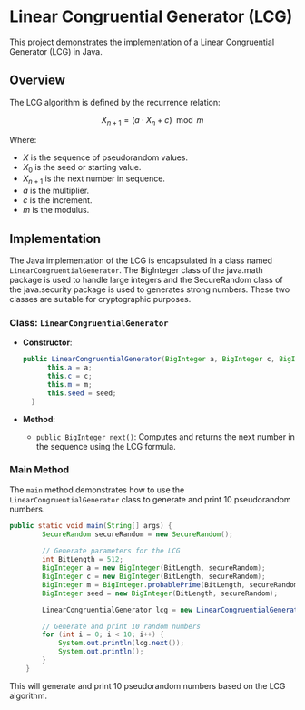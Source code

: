
# Linear Congruential Generator (LCG)

This project demonstrates the implementation of a Linear Congruential Generator (LCG) in Java.

## Overview

The LCG algorithm is defined by the recurrence relation:

$$
X_{n+1} = (a \cdot X_n + c) \mod m
$$

Where:
- $X$ is the sequence of pseudorandom values.
- $X_0$ is the seed or starting value.
- $X_{n+1}$ is the next number in sequence.
- $a$ is the multiplier.
- $c$ is the increment.
- $m$ is the modulus.

## Implementation

The Java implementation of the LCG is encapsulated in a class named `LinearCongruentialGenerator`. The BigInteger class of the java.math package is used to handle large integers and the SecureRandom class of the java.security package is used to generates strong numbers. These two classes are suitable for cryptographic purposes.

### Class: `LinearCongruentialGenerator`

- **Constructor**:
  ```java
  public LinearCongruentialGenerator(BigInteger a, BigInteger c, BigInteger m, BigInteger seed) {
        this.a = a;
        this.c = c;
        this.m = m;
        this.seed = seed;
    }
  ```

- **Method**:
  - `public BigInteger next()`: Computes and returns the next number in the sequence using the LCG formula.

### Main Method

The `main` method demonstrates how to use the `LinearCongruentialGenerator` class to generate and print 10 pseudorandom numbers.

```java
public static void main(String[] args) {
        SecureRandom secureRandom = new SecureRandom();
        
        // Generate parameters for the LCG
        int BitLength = 512;
        BigInteger a = new BigInteger(BitLength, secureRandom);
        BigInteger c = new BigInteger(BitLength, secureRandom);
        BigInteger m = BigInteger.probablePrime(BitLength, secureRandom);
        BigInteger seed = new BigInteger(BitLength, secureRandom);

        LinearCongruentialGenerator lcg = new LinearCongruentialGenerator(a, c, m, seed);

        // Generate and print 10 random numbers
        for (int i = 0; i < 10; i++) {
            System.out.println(lcg.next());
            System.out.println();
        }
    }
```

This will generate and print 10 pseudorandom numbers based on the LCG algorithm.
